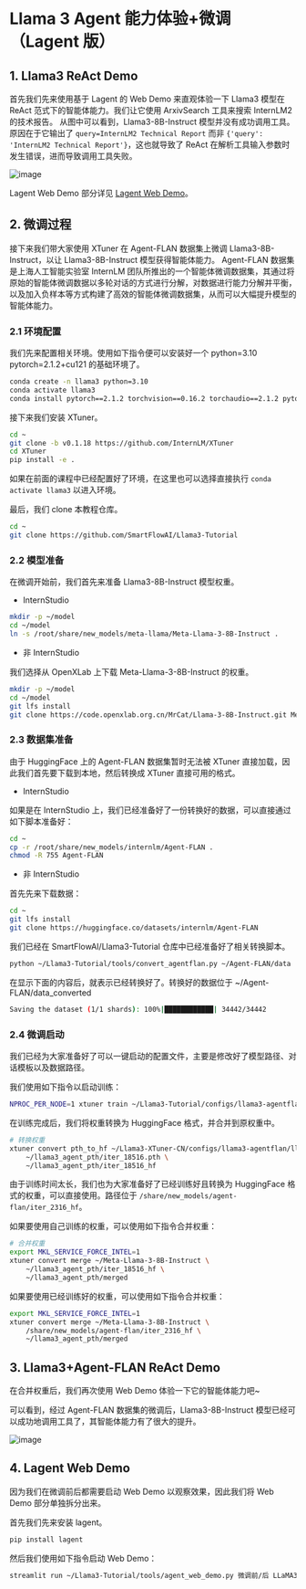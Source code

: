# Llama 3 Agent 能力体验+微调（Lagent 版）

## 1. Llama3 ReAct Demo

首先我们先来使用基于 Lagent 的 Web Demo 来直观体验一下 Llama3 模型在 ReAct 范式下的智能体能力。我们让它使用 ArxivSearch 工具来搜索 InternLM2 的技术报告。
从图中可以看到，Llama3-8B-Instruct 模型并没有成功调用工具。原因在于它输出了 `query=InternLM2 Technical Report` 而非 `{'query': 'InternLM2 Technical Report'}`，这也就导致了 ReAct 在解析工具输入参数时发生错误，进而导致调用工具失败。 

![image](https://github.com/SmartFlowAI/Llama3-Tutorial/assets/75657629/f9e91a2e-3e46-478a-a906-4d9626c7e269)

Lagent Web Demo 部分详见 [Lagent Web Demo](#4-lagent-web-demo)。

## 2. 微调过程

接下来我们带大家使用 XTuner 在 Agent-FLAN 数据集上微调 Llama3-8B-Instruct，以让 Llama3-8B-Instruct 模型获得智能体能力。
Agent-FLAN 数据集是上海人工智能实验室 InternLM 团队所推出的一个智能体微调数据集，其通过将原始的智能体微调数据以多轮对话的方式进行分解，对数据进行能力分解并平衡，以及加入负样本等方式构建了高效的智能体微调数据集，从而可以大幅提升模型的智能体能力。

### 2.1 环境配置

我们先来配置相关环境。使用如下指令便可以安装好一个 python=3.10 pytorch=2.1.2+cu121 的基础环境了。

```bash
conda create -n llama3 python=3.10
conda activate llama3
conda install pytorch==2.1.2 torchvision==0.16.2 torchaudio==2.1.2 pytorch-cuda=12.1 -c pytorch -c nvidia
```

接下来我们安装 XTuner。

```bash
cd ~
git clone -b v0.1.18 https://github.com/InternLM/XTuner
cd XTuner
pip install -e .
```

如果在前面的课程中已经配置好了环境，在这里也可以选择直接执行 `conda activate llama3` 以进入环境。

最后，我们 clone 本教程仓库。

```bash
cd ~
git clone https://github.com/SmartFlowAI/Llama3-Tutorial
```

### 2.2 模型准备

在微调开始前，我们首先来准备 Llama3-8B-Instruct 模型权重。

- InternStudio

```bash
mkdir -p ~/model
cd ~/model
ln -s /root/share/new_models/meta-llama/Meta-Llama-3-8B-Instruct .
```

- 非 InternStudio

我们选择从 OpenXLab 上下载 Meta-Llama-3-8B-Instruct 的权重。

```bash
mkdir -p ~/model
cd ~/model
git lfs install
git clone https://code.openxlab.org.cn/MrCat/Llama-3-8B-Instruct.git Meta-Llama-3-8B-Instruct
```

### 2.3 数据集准备

由于 HuggingFace 上的 Agent-FLAN 数据集暂时无法被 XTuner 直接加载，因此我们首先要下载到本地，然后转换成 XTuner 直接可用的格式。

- InternStudio

如果是在 InternStudio 上，我们已经准备好了一份转换好的数据，可以直接通过如下脚本准备好：

```bash
cd ~
cp -r /root/share/new_models/internlm/Agent-FLAN .
chmod -R 755 Agent-FLAN
```

- 非 InternStudio

首先先来下载数据：

```bash
cd ~
git lfs install
git clone https://huggingface.co/datasets/internlm/Agent-FLAN
```

我们已经在 SmartFlowAI/Llama3-Tutorial 仓库中已经准备好了相关转换脚本。

```bash
python ~/Llama3-Tutorial/tools/convert_agentflan.py ~/Agent-FLAN/data
```

在显示下面的内容后，就表示已经转换好了。转换好的数据位于 ~/Agent-FLAN/data_converted

```bash
Saving the dataset (1/1 shards): 100%|████████████| 34442/34442
```

### 2.4 微调启动

我们已经为大家准备好了可以一键启动的配置文件，主要是修改好了模型路径、对话模板以及数据路径。

我们使用如下指令以启动训练：

```bash
NPROC_PER_NODE=1 xtuner train ~/Llama3-Tutorial/configs/llama3-agentflan/llama3_8b_instruct_qlora_agentflan_3e.py --work-dir ~/llama3_agent_pth
```

在训练完成后，我们将权重转换为 HuggingFace 格式，并合并到原权重中。

```bash
# 转换权重
xtuner convert pth_to_hf ~/Llama3-XTuner-CN/configs/llama3-agentflan/llama3_8b_instruct_qlora_agentflan_3e.py \
    ~/llama3_agent_pth/iter_18516.pth \
    ~/llama3_agent_pth/iter_18516_hf
```

由于训练时间太长，我们也为大家准备好了已经训练好且转换为 HuggingFace 格式的权重，可以直接使用。路径位于 `/share/new_models/agent-flan/iter_2316_hf`。

如果要使用自己训练的权重，可以使用如下指令合并权重：

```bash
# 合并权重
export MKL_SERVICE_FORCE_INTEL=1
xtuner convert merge ~/Meta-Llama-3-8B-Instruct \
    ~/llama3_agent_pth/iter_18516_hf \
    ~/llama3_agent_pth/merged
```

如果要使用已经训练好的权重，可以使用如下指令合并权重：

```bash
export MKL_SERVICE_FORCE_INTEL=1
xtuner convert merge ~/Meta-Llama-3-8B-Instruct \
    /share/new_models/agent-flan/iter_2316_hf \
    ~/llama3_agent_pth/merged
```

## 3. Llama3+Agent-FLAN ReAct Demo

在合并权重后，我们再次使用 Web Demo 体验一下它的智能体能力吧~

可以看到，经过 Agent-FLAN 数据集的微调后，Llama3-8B-Instruct 模型已经可以成功地调用工具了，其智能体能力有了很大的提升。

![image](https://github.com/SmartFlowAI/Llama3-Tutorial/assets/75657629/19a3b644-56b3-4b38-99c8-c6133d29f119)

## 4. Lagent Web Demo

因为我们在微调前后都需要启动 Web Demo 以观察效果，因此我们将 Web Demo 部分单独拆分出来。

首先我们先来安装 lagent。

```bash
pip install lagent
```

然后我们使用如下指令启动 Web Demo：

```bash
streamlit run ~/Llama3-Tutorial/tools/agent_web_demo.py 微调前/后 LLaMA3 模型路径
```
